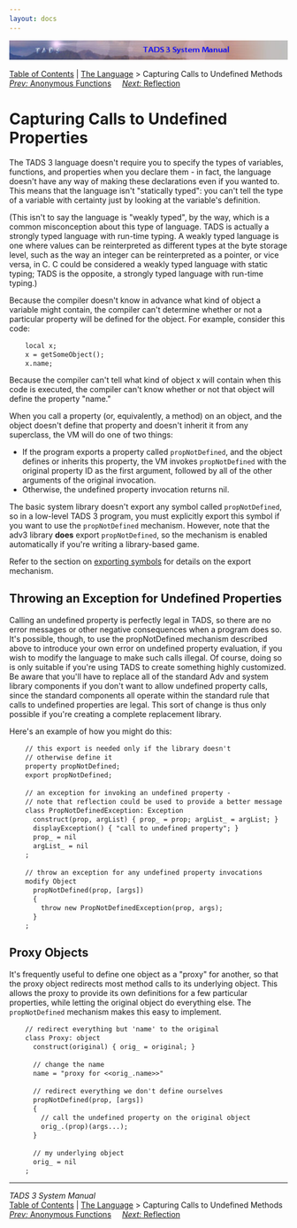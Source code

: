 ```yaml
---
layout: docs
---
```

<div class="topbar">

<img src="topbar.jpg" data-border="0" />

</div>

<div class="nav">

<a href="toc.html" class="nav">Table of Contents</a> \|
<a href="langsec.html" class="nav">The Language</a> \> Capturing Calls to
Undefined Methods  
<span class="navnp"><a href="anonfn.html" class="nav"><em>Prev:</em> Anonymous Functions</a>
    <a href="reflect.html" class="nav"><em>Next:</em> Reflection</a>    
</span>

</div>

<div class="main">

# Capturing Calls to Undefined Properties

The TADS 3 language doesn't require you to specify the types of
variables, functions, and properties when you declare them - in fact,
the language doesn't have any way of making these declarations even if
you wanted to. This means that the language isn't "statically typed":
you can't tell the type of a variable with certainty just by looking at
the variable's definition.

(This isn't to say the language is "weakly typed", by the way, which is
a common misconception about this type of language. TADS is actually a
strongly typed language with run-time typing. A weakly typed language is
one where values can be reinterpreted as different types at the byte
storage level, such as the way an integer can be reinterpreted as a
pointer, or vice versa, in C. C could be considered a weakly typed
language with static typing; TADS is the opposite, a strongly typed
language with run-time typing.)

Because the compiler doesn't know in advance what kind of object a
variable might contain, the compiler can't determine whether or not a
particular property will be defined for the object. For example,
consider this code:

```
    local x;
    x = getSomeObject();
    x.name;
```

Because the compiler can't tell what kind of object x will contain when
this code is executed, the compiler can't know whether or not that
object will define the property "name."

When you call a property (or, equivalently, a method) on an object, and
the object doesn't define that property and doesn't inherit it from any
superclass, the VM will do one of two things:

- If the program exports a property called
  `propNotDefined`, and the object defines or
  inherits this property, the VM invokes
  `propNotDefined` with the original property ID
  as the first argument, followed by all of the other arguments of the
  original invocation.
- Otherwise, the undefined property invocation returns nil.

The basic system library doesn't export any symbol called
`propNotDefined`, so in a low-level TADS 3
program, you must explicitly export this symbol if you want to use the
`propNotDefined` mechanism. However, note that
the adv3 library **does** export
`propNotDefined`, so the mechanism is enabled
automatically if you're writing a library-based game.

Refer to the section on [exporting symbols](export.html) for details on
the export mechanism.

## Throwing an Exception for Undefined Properties

Calling an undefined property is perfectly legal in TADS, so there are
no error messages or other negative consequences when a program does so.
It's possible, though, to use the propNotDefined mechanism described
above to introduce your own error on undefined property evaluation, if
you wish to modify the language to make such calls illegal. Of course,
doing so is only suitable if you're using TADS to create something
highly customized. Be aware that you'll have to replace all of the
standard Adv and system library components if you don't want to allow
undefined property calls, since the standard components all operate
within the standard rule that calls to undefined properties are legal.
This sort of change is thus only possible if you're creating a complete
replacement library.

Here's an example of how you might do this:

```
    // this export is needed only if the library doesn't
    // otherwise define it
    property propNotDefined;
    export propNotDefined;

    // an exception for invoking an undefined property -
    // note that reflection could be used to provide a better message
    class PropNotDefinedException: Exception
      construct(prop, argList) { prop_ = prop; argList_ = argList; }
      displayException() { "call to undefined property"; }
      prop_ = nil
      argList_ = nil
    ;

    // throw an exception for any undefined property invocations
    modify Object
      propNotDefined(prop, [args])
      {
        throw new PropNotDefinedException(prop, args);
      }
    ;
```

## Proxy Objects

It's frequently useful to define one object as a "proxy" for another, so
that the proxy object redirects most method calls to its underlying
object. This allows the proxy to provide its own definitions for a few
particular properties, while letting the original object do everything
else. The `propNotDefined` mechanism makes this
easy to implement.

```
    // redirect everything but 'name' to the original
    class Proxy: object
      construct(original) { orig_ = original; }

      // change the name
      name = "proxy for <<orig_.name>>"

      // redirect everything we don't define ourselves
      propNotDefined(prop, [args])
      {
        // call the undefined property on the original object
        orig_.(prop)(args...);
      }

      // my underlying object
      orig_ = nil
    ;
```

</div>

------------------------------------------------------------------------

<div class="navb">

*TADS 3 System Manual*  
<a href="toc.html" class="nav">Table of Contents</a> \|
<a href="langsec.html" class="nav">The Language</a> \> Capturing Calls to
Undefined Methods  
<span class="navnp"><a href="anonfn.html" class="nav"><em>Prev:</em> Anonymous Functions</a>
    <a href="reflect.html" class="nav"><em>Next:</em> Reflection</a>    
</span>

</div>
